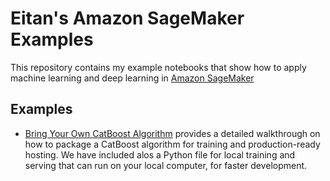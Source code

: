 # Eitan's Amazon SageMaker Examples

This repository contains my example notebooks that show how to apply machine learning and deep learning in [Amazon SageMaker](https://aws.amazon.com/sagemaker)

## Examples

- [Bring Your Own CatBoost Algorithm](catboost_bring_your_own/) provides a detailed walkthrough on how to package a CatBoost algorithm for training and production-ready hosting. We have included alos a Python file for local training and serving that can run on your local computer, for faster development.
